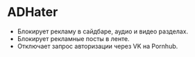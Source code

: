 # ADHater

- Блокирует рекламу в сайдбаре, аудио и видео разделах.
- Блокирует рекламные посты в ленте.
- Отключает запрос авторизации через VK на Pornhub.